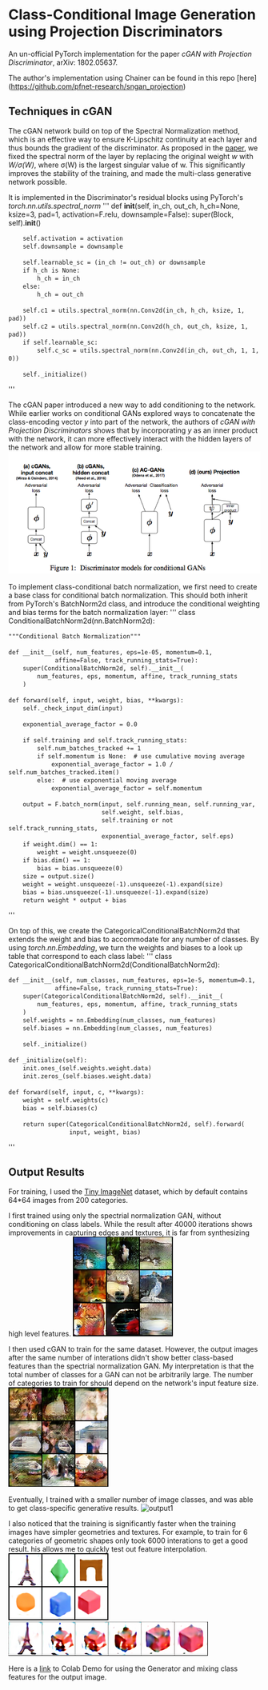 # Class-Conditional Image Generation using Projection Discriminators

An un-official PyTorch implementation for the paper *cGAN with Projection Discriminator*, arXiv: 1802.05637.

The author's implementation using Chainer can be found in this repo [here] (https://github.com/pfnet-research/sngan_projection)

## Techniques in cGAN

The cGAN network build on top of the Spectral Normalization method, which is an effective way to ensure K-Lipschitz continuity at each layer and thus bounds the gradient of the discriminator. As proposed in the [paper](https://arxiv.org/abs/1802.05637), we fixed the spectral norm of the layer by replacing the original weight *w* with *W/σ(W)*, where σ(W) is the largest singular value of w. This significantly improves the stability of the training, and made the multi-class generative network possible.

It is implemented in the Discriminator's residual blocks using PyTorch's *torch.nn.utils.spectral_norm*
'''
    def __init__(self, in_ch, out_ch, h_ch=None, ksize=3, pad=1,
                 activation=F.relu, downsample=False):
        super(Block, self).__init__()

        self.activation = activation
        self.downsample = downsample

        self.learnable_sc = (in_ch != out_ch) or downsample
        if h_ch is None:
            h_ch = in_ch
        else:
            h_ch = out_ch

        self.c1 = utils.spectral_norm(nn.Conv2d(in_ch, h_ch, ksize, 1, pad))
        self.c2 = utils.spectral_norm(nn.Conv2d(h_ch, out_ch, ksize, 1, pad))
        if self.learnable_sc:
            self.c_sc = utils.spectral_norm(nn.Conv2d(in_ch, out_ch, 1, 1, 0))

        self._initialize()
'''

The cGAN paper introduced a new way to add conditioning to the network. While earlier works on conditional GANs explored ways to concatenate the class-encoding vector *y* into part of the network, the authors of *cGAN with Projection Discriminators* shows that by incorporating *y* as an inner product with the network, it can more effectively interact with the hidden layers of the network and allow for more stable training.
![Comparisons of different conditioning for the discriminator](images/cgan_paper_fig1.png)

To implement class-conditional batch normalization, we first need to create a base class for conditional batch normalization. This should both inherit from PyTorch's BatchNorm2d class, and introduce the conditional weighting and bias terms for the batch normalization layer:
'''
class ConditionalBatchNorm2d(nn.BatchNorm2d):

    """Conditional Batch Normalization"""

    def __init__(self, num_features, eps=1e-05, momentum=0.1,
                 affine=False, track_running_stats=True):
        super(ConditionalBatchNorm2d, self).__init__(
            num_features, eps, momentum, affine, track_running_stats
        )

    def forward(self, input, weight, bias, **kwargs):
        self._check_input_dim(input)

        exponential_average_factor = 0.0

        if self.training and self.track_running_stats:
            self.num_batches_tracked += 1
            if self.momentum is None:  # use cumulative moving average
                exponential_average_factor = 1.0 / self.num_batches_tracked.item()
            else:  # use exponential moving average
                exponential_average_factor = self.momentum

        output = F.batch_norm(input, self.running_mean, self.running_var,
                              self.weight, self.bias,
                              self.training or not self.track_running_stats,
                              exponential_average_factor, self.eps)
        if weight.dim() == 1:
            weight = weight.unsqueeze(0)
        if bias.dim() == 1:
            bias = bias.unsqueeze(0)
        size = output.size()
        weight = weight.unsqueeze(-1).unsqueeze(-1).expand(size)
        bias = bias.unsqueeze(-1).unsqueeze(-1).expand(size)
        return weight * output + bias 
'''

On top of this, we create the CategoricalConditionalBatchNorm2d that extends the weight and bias to accommodate for any number of classes. By using *torch.nn.Embedding*, we turn the weights and biases to a look up table that correspond to each class label:
'''
class CategoricalConditionalBatchNorm2d(ConditionalBatchNorm2d):

    def __init__(self, num_classes, num_features, eps=1e-5, momentum=0.1,
                 affine=False, track_running_stats=True):
        super(CategoricalConditionalBatchNorm2d, self).__init__(
            num_features, eps, momentum, affine, track_running_stats
        )
        self.weights = nn.Embedding(num_classes, num_features)
        self.biases = nn.Embedding(num_classes, num_features)

        self._initialize()

    def _initialize(self):
        init.ones_(self.weights.weight.data)
        init.zeros_(self.biases.weight.data)

    def forward(self, input, c, **kwargs):
        weight = self.weights(c)
        bias = self.biases(c)

        return super(CategoricalConditionalBatchNorm2d, self).forward(
                     input, weight, bias)
'''

## Output Results

For training, I used the [Tiny ImageNet](https://tiny-imagenet.herokuapp.com/) dataset, which by default contains 64*64 images from 200 categories.

I first trained using only the spectrial normalization GAN, without conditioning on class labels. While the result after 40000 iterations shows improvements in capturing edges and textures, it is far from synthesizing high level features.
![output1_sngan](images/output1_sngan.png)

I then used cGAN to train for the same dataset. However, the output images after the same number of interations didn't show better class-based features than the spectrial normalization GAN. 
My interpretation is that the total number of classes for a GAN can not be arbitrarily large. The number of categories to train for should depend on the network's input feature size.
![output0](images/output0.png)

Eventually, I trained with a smaller number of image classes, and was able to get class-specific generative results. 
![output1](images/output1.png)

I also noticed that the training is significantly faster when the training images have simpler geometries and textures. For example, to train for 6 categories of geometric shapes only took 6000 interations to get a good result. his allows me to quickly test out feature interpolation.
![colors_1](images/colors_1.jpg) ![interpolate](images/interpolate.jpg)

Here is a [link](https://colab.research.google.com/drive/1HLZBceHtiz_aTjNw_QP1yGB7HFJYePAv) to Colab Demo for using the Generator and mixing class features for the output image.
